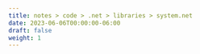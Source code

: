 ```yaml
---
title: notes > code > .net > libraries > system.net
date: 2023-06-06T00:00:00-06:00
draft: false
weight: 1
---
```

